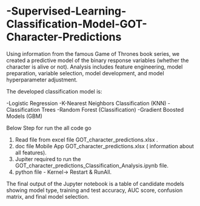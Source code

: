 # -Supervised-Learning-Classification-Model-GOT-Character-Predictions

Using information from the famous Game of Thrones book series, we created a predictive model of the binary response variables (whether the character is alive or not). Analysis includes feature engineering, model preparation, variable selection, model development, and model hyperparameter adjustment.

The developed classification model is:

-Logistic Regression
-K-Nearest Neighbors Classification (KNN)
-Classification Trees
-Random Forest (Classification)
-Gradient Boosted Models (GBM)

 Below Step for run the all code go 
 1. Read file from excel file GOT_character_predictions.xlsx .
 2. doc file Mobile App GOT_character_predictions.xlsx ( information about all features).
 3. Jupiter required to run the GOT_character_predictions_Classification_Analysis.ipynb file.
 4. python file - Kernel-> Restart & RunAll.
 
 The final output of the Jupyter notebook is a table of  candidate models showing model type, training  and test accuracy, AUC score, confusion matrix, and  final model selection.
